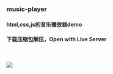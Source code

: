 ### music-player
#### html,css,js的音乐播放器demo

#### 下载压缩包解压，Open with Live Server
<br>

![](https://s2.loli.net/2024/07/30/3r1PnYsojyzptUO.png)
